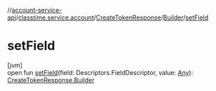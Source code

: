 //[account-service-api](../../../../index.md)/[classtime.service.account](../../index.md)/[CreateTokenResponse](../index.md)/[Builder](index.md)/[setField](set-field.md)

# setField

[jvm]\
open fun [setField](set-field.md)(field: Descriptors.FieldDescriptor, value: [Any](https://kotlinlang.org/api/latest/jvm/stdlib/kotlin/-any/index.html)): [CreateTokenResponse.Builder](index.md)
